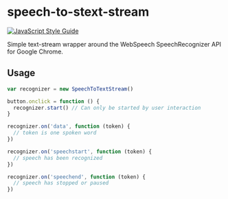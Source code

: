 # speech-to-stext-stream

[![JavaScript Style Guide](https://img.shields.io/badge/code_style-standard-brightgreen.svg)](https://standardjs.com)

Simple text-stream wrapper around the WebSpeech SpeechRecognizer API for Google Chrome.

## Usage

```javascript
var recognizer = new SpeechToTextStream()

button.onclick = function () { 
  recognizer.start() // Can only be started by user interaction
}

recognizer.on('data', function (token) {
  // token is one spoken word
})

recognizer.on('speechstart', function (token) {
  // speech has been recognized
})

recognizer.on('speechend', function (token) {
  // speech has stopped or paused
})
```

